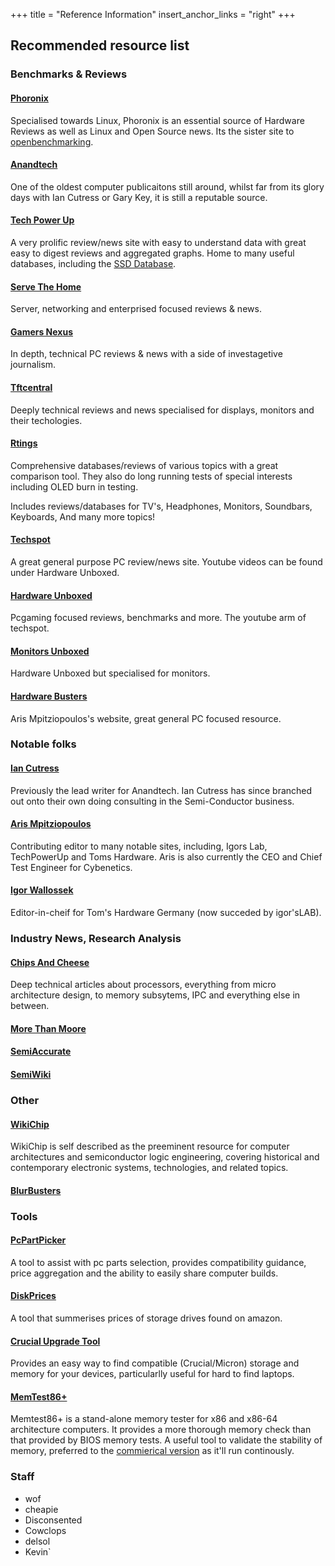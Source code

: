+++
title = "Reference Information"
insert_anchor_links = "right"
+++

## Recommended resource list

### Benchmarks & Reviews

#### [Phoronix](https://www.phoronix.com/)

Specialised towards Linux, Phoronix is an essential source of Hardware Reviews as well as Linux and Open Source news. Its the sister site to [openbenchmarking](https://openbenchmarking.org).

#### [Anandtech](https://www.anandtech.com/)

One of the oldest computer publicaitons still around, whilst far from its glory days with Ian Cutress or Gary Key, it is still a reputable source.
#### [Tech Power Up](https://www.techpowerup.com/)

A very prolific review/news site with easy to understand data with great easy to digest reviews and aggregated graphs. Home to many useful databases, including the [SSD Database](https://www.techpowerup.com/ssd-specs/).

#### [Serve The Home](https://servethehome.com/)

Server, networking and enterprised focused reviews & news.

#### [Gamers Nexus](https://www.gamersnexus.net/)

In depth, technical PC reviews & news with a side of investagetive journalism.

#### [Tftcentral](https://tftcentral.co.uk/)

Deeply technical reviews and news specialised for displays, monitors and their techologies.

#### [Rtings](https://www.rtings.com/)

Comprehensive databases/reviews of various topics with a great comparison tool. They also do long running tests of special interests including OLED burn in testing.

Includes reviews/databases for TV's, Headphones, Monitors, Soundbars, Keyboards, And many more topics!

#### [Techspot](https://techspot.com)

A great general purpose PC review/news site. Youtube videos can be found under Hardware Unboxed.

#### [Hardware Unboxed](https://www.youtube.com/c/Hardwareunboxednow/videos)

Pcgaming focused reviews, benchmarks and more. The youtube arm of techspot.

#### [Monitors Unboxed](https://www.youtube.com/channel/UCDKLZBNM9XZ7pHPZF9D8xDQ)

Hardware Unboxed but specialised for monitors.

#### [Hardware Busters](https://hwbusters.com/)

Aris Mpitziopoulos's website, great general PC focused resource.

### Notable folks

#### [Ian Cutress](https://morethanmoore.substack.com)

  Previously the lead writer for Anandtech. Ian Cutress has since branched out onto their own doing consulting in the Semi-Conductor business.
  
#### [Aris Mpitziopoulos](https://www.tomshardware.com/author/aris-mpitziopoulos)

  Contributing editor to many notable sites, including, Igors Lab, TechPowerUp and Toms Hardware. Aris is also currently the CEO and Chief Test Engineer for Cybenetics.
  
#### [Igor Wallossek](https://www.igorslab.de/en/author/igor-wallossek/)

  Editor-in-cheif for Tom's Hardware Germany (now succeded by igor'sLAB).

### Industry News, Research Analysis

#### [Chips And Cheese](https://chipsandcheese.com/)

Deep technical articles about processors, everything from micro architecture design, to memory subsytems, IPC and everything else in between.
#### [More Than Moore](https://morethanmoore.substack.com/)
#### [SemiAccurate](https://semiaccurate.com/)
#### [SemiWiki](https://semiwiki.com)


### Other 

#### [WikiChip](https://en.wikichip.org/)
  
  WikiChip is self described as the preeminent resource for computer architectures and semiconductor logic engineering, covering historical and contemporary electronic systems, technologies, and related topics.

#### [BlurBusters](https://blurbusters.com/)

### Tools

#### [PcPartPicker](https://pcpartpicker.com/)
  
  A tool to assist with pc parts selection, provides compatibility guidance, price aggregation and the ability to easily share computer builds.

#### [DiskPrices](https://diskprices.com/)

  A tool that summerises prices of storage drives found on amazon.
  
#### [Crucial Upgrade Tool](https://www.crucial.com/upgrades)
 
  Provides an easy way to find compatible (Crucial/Micron) storage and memory for your devices, particularlly useful for hard to find laptops.

#### [MemTest86+](https://www.memtest.org/)

  Memtest86+ is a stand-alone memory tester for x86 and x86-64 architecture computers. It provides a more thorough memory check than that provided by BIOS memory tests.
  A useful tool to validate the stability of memory, preferred to the [commierical version](https://www.memtest86.com/) as it'll run continously.

### Staff

- wof
- cheapie
- Disconsented
- Cowclops
- delsol
- Kevin`
